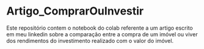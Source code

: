 # Artigo_ComprarOuInvestir
Este repositório contem o notebook do colab referente a um artigo escrito em meu linkedin sobre a comparação entre a compra de um imóvel ou viver dos rendimentos do investimento realizado com o valor do imóvel.
